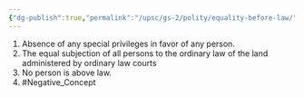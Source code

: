 ```yaml
---
{"dg-publish":true,"permalink":"/upsc/gs-2/polity/equality-before-law/","dgHomeLink":true,"dgPassFrontmatter":false}
---
```


1. Absence of any special privileges in favor of any person.
2. The equal subjection of all persons to the ordinary law of the land administered  by ordinary law courts
3. No person is above law.
4. #Negative_Concept